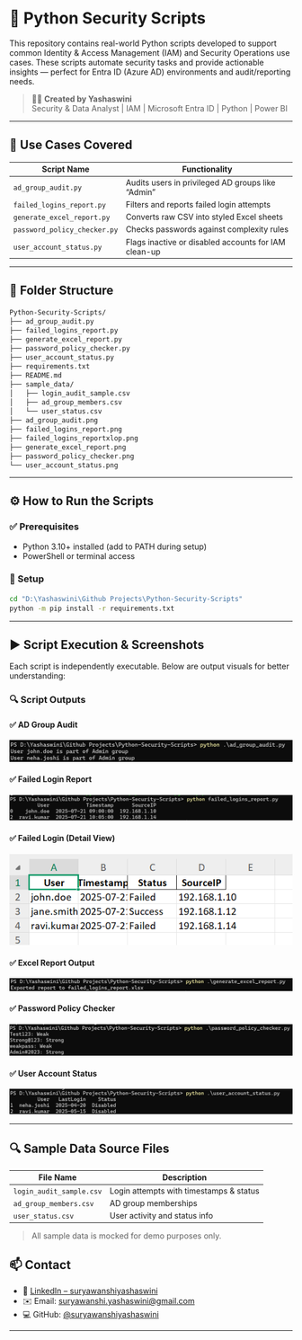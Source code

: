 # 🔐 Python Security Scripts

This repository contains real-world Python scripts developed to support common Identity & Access Management (IAM) and Security Operations use cases. These scripts automate security tasks and provide actionable insights — perfect for Entra ID (Azure AD) environments and audit/reporting needs.

> 👩‍💻 **Created by Yashaswini**  
> Security & Data Analyst | IAM | Microsoft Entra ID | Python | Power BI

---

## 📌 Use Cases Covered

| Script Name                  | Functionality                                               |
|-----------------------------|-------------------------------------------------------------|
| `ad_group_audit.py`         | Audits users in privileged AD groups like “Admin”          |
| `failed_logins_report.py`   | Filters and reports failed login attempts                  |
| `generate_excel_report.py`  | Converts raw CSV into styled Excel sheets                  |
| `password_policy_checker.py`| Checks passwords against complexity rules                  |
| `user_account_status.py`    | Flags inactive or disabled accounts for IAM clean-up       |

---

## 📁 Folder Structure

```
Python-Security-Scripts/
├── ad_group_audit.py
├── failed_logins_report.py
├── generate_excel_report.py
├── password_policy_checker.py
├── user_account_status.py
├── requirements.txt
├── README.md
├── sample_data/
│   ├── login_audit_sample.csv
│   ├── ad_group_members.csv
│   └── user_status.csv
├── ad_group_audit.png
├── failed_logins_report.png
├── failed_logins_reportxlop.png
├── generate_excel_report.png
├── password_policy_checker.png
└── user_account_status.png
```

---

## ⚙️ How to Run the Scripts

### ✅ Prerequisites
- Python 3.10+ installed (add to PATH during setup)
- PowerShell or terminal access

### 🧪 Setup

```bash
cd "D:\Yashaswini\Github Projects\Python-Security-Scripts"
python -m pip install -r requirements.txt
```

---

## ▶️ Script Execution & Screenshots

Each script is independently executable. Below are output visuals for better understanding:

### 🔍 Script Outputs

#### ✅ AD Group Audit  
![AD Group Audit](ad_group_audit.png)

#### ✅ Failed Login Report  
![Failed Login Report](failed_logins_report.png)

#### ✅ Failed Login (Detail View)  
![Failed Login Report XL](failed_logins_reportxlop.png)

#### ✅ Excel Report Output  
![Excel Report](generate_excel_report.png)

#### ✅ Password Policy Checker  
![Password Checker](password_policy_checker.png)

#### ✅ User Account Status  
![User Status](user_account_status.png)

---

## 🔍 Sample Data Source Files

| File Name              | Description                              |
|------------------------|------------------------------------------|
| `login_audit_sample.csv`| Login attempts with timestamps & status |
| `ad_group_members.csv` | AD group memberships                     |
| `user_status.csv`      | User activity and status info            |

> All sample data is mocked for demo purposes only.



## 📫 Contact

- 💼 [LinkedIn – suryawanshiyashaswini](https://www.linkedin.com/in/suryawanshiyashaswini/)
- ✉️ Email: suryawanshi.yashaswini@gmail.com
- 💻 GitHub: [@suryawanshiyashaswini](https://github.com/suryawanshiyashaswini)

---
